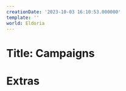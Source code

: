 ```yaml
---
creationDate: '2023-10-03 16:10:53.000000'
template: ''
world: Eldoria
---
```

# Title: Campaigns



# Extras


